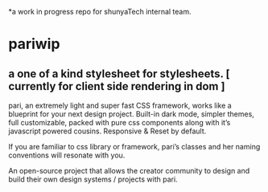 *a work in progress repo for shunyaTech internal team.

# pariwip
a one of a kind stylesheet for stylesheets.
[  currently for client side rendering in dom ]
--
pari, an extremely light and super fast CSS framework, works like a blueprint for your next design project.
Built-in dark mode, simpler themes, full customizable, packed with pure css components along with it’s javascript powered cousins.
Responsive & Reset by default.

If you are familiar to css library or framework, pari’s classes and her naming conventions will resonate with you.

An open-source project that allows the creator community to design and build their own design systems / projects with pari.



